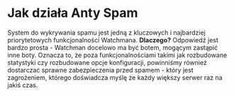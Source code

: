 # Jak działa Anty Spam

System do wykrywania spamu jest jedną z kluczowych i najbardziej priorytetowych funkcjonalności Watchmana.
**Dlaczego?** Odpowiedź jest bardzo prosta - Watchman docelowo ma być botem, mogącym zastąpić inne boty.
Oznacza to, że poza funkcjonalnościami takimi jak rozbudowane statystyki czy rozbudowane opcje konfiguracji, powinniśmy również dostarczać sprawne zabezpieczenia przed spamem - który jest zagrożeniem, którego doświadcza myślę że każdy większy serwer raz na jakiś czas.